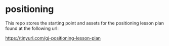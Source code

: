 # positioning

This repo stores the starting point and assets for the positioning lesson plan found at the following url:



https://tinyurl.com/gj-positioning-lesson-plan
